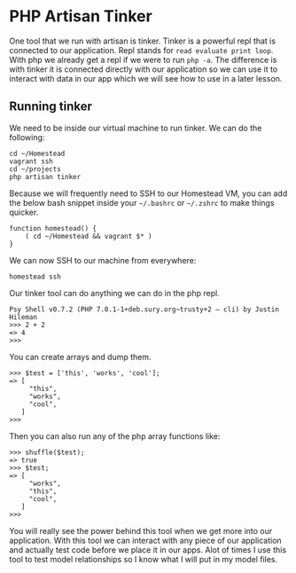 # PHP Artisan Tinker

One tool that we run with artisan is tinker. Tinker is a powerful repl that is connected to our application. Repl stands for `read evaluate print loop`. With php we already get a repl if we were to run `php -a`. The difference is with tinker it is connected directly with our application so we can use it to interact with data in our app which we will see how to use in a later lesson.

## Running tinker

We need to be inside our virtual machine to run tinker. We can do the following:

```
cd ~/Homestead
vagrant ssh
cd ~/projects
php artisan tinker
```

Because we will frequently need to SSH to our Homestead VM, you can add the below bash snippet inside your `~/.bashrc` or `~/.zshrc` to make things quicker.

```
function homestead() {
    ( cd ~/Homestead && vagrant $* )
}
```

We can now SSH to our machine from everywhere:

```
homestead ssh
```

Our tinker tool can do anything we can do in the php repl.

```
Psy Shell v0.7.2 (PHP 7.0.1-1+deb.sury.org~trusty+2 — cli) by Justin Hileman
>>> 2 + 2
=> 4
>>>
```

You can create arrays and dump them.

```
>>> $test = ['this', 'works', 'cool'];
=> [
     "this",
     "works",
     "cool",
   ]
>>>
```
Then you can also run any of the php array functions like:

```
>>> shuffle($test);
=> true
>>> $test;
=> [
     "works",
     "this",
     "cool",
   ]
>>>
```
You will really see the power behind this tool when we get more into our application. With this tool we can interact with any piece of our application and actually test code before we place it in our apps. Alot of times I use this tool to test model relationships so I know what I will put in my model files.
